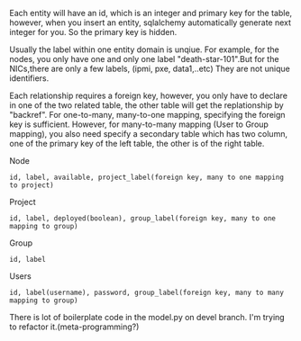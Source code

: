 Each entity will have an id, which is an integer and primary key for the table, however, when you insert an entity, sqlalchemy automatically generate next integer for you. So the primary key is hidden.


Usually the label within one entity domain is unqiue. For example, for the nodes, you only have one and only one label "death-star-101".But for the NICs,there are only a few labels, (ipmi, pxe, data1,..etc) They are not unique identifiers.


Each relationship requires a foreign key, however, you only have to declare in one of the two related table, the other table will get the replationship by "backref". For one-to-many, many-to-one mapping, specifying the foreign key is sufficient. However, for many-to-many mapping (User to Group mapping), you also need specify a secondary table which has two column, one of the primary key of the left table, the other is of the right table. 


Node

    id, label, available, project_label(foreign key, many to one mapping to project)
    
    
Project

    id, label, deployed(boolean), group_label(foreign key, many to one mapping to group)


Group

    id, label


Users

    id, label(username), password, group_label(foreign key, many to many mapping to group)

     




There is lot of boilerplate code in the model.py on devel branch. I'm trying to refactor it.(meta-programming?)
